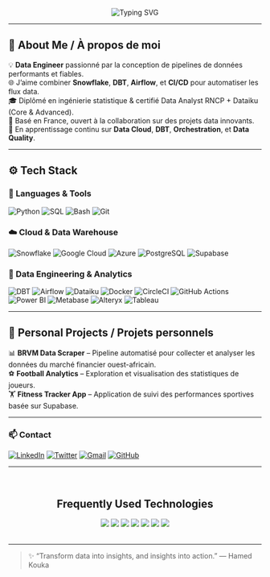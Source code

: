 <!--
✨ README Profil GitHub de Hamed Kouka ✨
-->

<!-- Banner animé -->
<p align="center">
  <img src="https://readme-typing-svg.herokuapp.com?font=Fira+Code&weight=500&size=24&pause=1000&color=29B5E8&center=true&vCenter=true&width=700&lines=👋+Hi%2C+I'm+Hamed+Kouka!;🚀+Data+Engineer+%7C+Snowflake+%7C+DBT+%7C+CI%2FCD+%7C+GCP;📊+Turning+Data+into+Value" alt="Typing SVG" />
</p>

---

## 🧠 About Me / À propos de moi  

💡 **Data Engineer** passionné par la conception de pipelines de données performants et fiables.  
🌐 J’aime combiner **Snowflake**, **DBT**, **Airflow**, et **CI/CD** pour automatiser les flux data.  
🎓 Diplômé en ingénierie statistique & certifié Data Analyst RNCP + Dataiku (Core & Advanced).  
📍 Basé en France, ouvert à la collaboration sur des projets data innovants.  
🌱 En apprentissage continu sur **Data Cloud**, **DBT**, **Orchestration**, et **Data Quality**.

---

## ⚙️ Tech Stack  

### 🧰 Languages & Tools  
![Python](https://img.shields.io/badge/-Python-3776AB?logo=python&logoColor=white)
![SQL](https://img.shields.io/badge/-SQL-336791?logo=postgresql&logoColor=white)
![Bash](https://img.shields.io/badge/-Bash-4EAA25?logo=gnubash&logoColor=white)
![Git](https://img.shields.io/badge/-Git-F05032?logo=git&logoColor=white)

### ☁️ Cloud & Data Warehouse  
![Snowflake](https://img.shields.io/badge/-Snowflake-29B5E8?logo=snowflake&logoColor=white)
![Google Cloud](https://img.shields.io/badge/-Google_Cloud-4285F4?logo=google-cloud&logoColor=white)
![Azure](https://img.shields.io/badge/-Azure-0078D4?logo=microsoft-azure&logoColor=white)
![PostgreSQL](https://img.shields.io/badge/-PostgreSQL-336791?logo=postgresql&logoColor=white)
![Supabase](https://img.shields.io/badge/-Supabase-3ECF8E?logo=supabase&logoColor=white)

### 🚀 Data Engineering & Analytics
![DBT](https://img.shields.io/badge/-DBT-FF694B?logo=dbt&logoColor=white)
![Airflow](https://img.shields.io/badge/-Apache_Airflow-017CEE?logo=apache-airflow&logoColor=white)
![Dataiku](https://img.shields.io/badge/-Dataiku-00A3E0?logo=dataiku&logoColor=white)
![Docker](https://img.shields.io/badge/-Docker-2496ED?logo=docker&logoColor=white)
![CircleCI](https://img.shields.io/badge/-CircleCI-343434?logo=circleci&logoColor=white)
![GitHub Actions](https://img.shields.io/badge/-GitHub_Actions-2088FF?logo=githubactions&logoColor=white)
![Power BI](https://img.shields.io/badge/-Power_BI-F2C811?logo=powerbi&logoColor=black)
![Metabase](https://img.shields.io/badge/-Metabase-509EE3?logo=metabase&logoColor=white)
![Alteryx](https://img.shields.io/badge/-Alteryx-2E518B?logo=alteryx&logoColor=white)
![Tableau](https://img.shields.io/badge/-Tableau-E97627?logo=tableau&logoColor=white)

---


## 🧪 Personal Projects / Projets personnels  

📊 **BRVM Data Scraper** – Pipeline automatisé pour collecter et analyser les données du marché financier ouest-africain.  
⚽ **Football Analytics** – Exploration et visualisation des statistiques de joueurs.  
🏋️ **Fitness Tracker App** – Application de suivi des performances sportives basée sur Supabase.  

---


### 📫 Contact
[![LinkedIn](https://img.shields.io/badge/-LinkedIn-0077B5?logo=linkedin&logoColor=white)](https://www.linkedin.com/in/hamed-savadogo/)
[![Twitter](https://img.shields.io/badge/-Twitter-1DA1F2?logo=twitter&logoColor=white)](https://twitter.com/hamed_kouka)
[![Gmail](https://img.shields.io/badge/-Gmail-D14836?logo=gmail&logoColor=white)](mailto:hamedsavadogo158@gmail.com)
[![GitHub](https://img.shields.io/badge/-GitHub-181717?logo=github&logoColor=white)](https://github.com/Koukahamed)


---

<br>
<h2 align="center">Frequently Used Technologies</h2>


<div align="center">
  <img src="https://img.shields.io/badge/python%20-%2314354C.svg?&style=for-the-badge&logo=python&logoColor=white">   <img src="https://img.shields.io/badge/Java-ED8B00?style=for-the-badge&logo=java&logoColor=white">   <img src="https://img.shields.io/badge/javascript%20-%23323330.svg?&style=for-the-badge&logo=javascript&logoColor=%23F7DF1E">   <img src="https://img.shields.io/badge/html5%20-%23E34F26.svg?&style=for-the-badge&logo=html5&logoColor=white">   <img src="https://img.shields.io/badge/css3%20-%231572B6.svg?&style=for-the-badge&logo=css3&logoColor=white">   <img src="https://img.shields.io/badge/git%20-%23F05033.svg?&style=for-the-badge&logo=git&logoColor=white"/>   <img src="http://img.shields.io/badge/-VS%20Code-000000?style=for-the-badge&logo=Visual-studio-code&logoColor=blue">
</div>

<br>



---




> ✨ “Transform data into insights, and insights into action.” — Hamed Kouka

